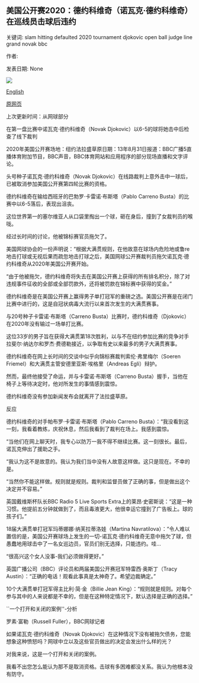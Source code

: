 ## 美国公开赛2020：德约科维奇（诺瓦克·德约科维奇）在巡线员击球后违约

关键词: slam hitting defaulted 2020 tournament djokovic open ball judge line grand novak bbc

作者: 

发表日期: None

![](https://ichef.bbci.co.uk/live-experience/cps/624/cpsprodpb/17990/production/_114265669_gettyimages-1271007178.jpg)

[English](US%20Open%202020%3A%20Novak%20Djokovic%20defaulted%20after%20hitting%20ball%20at%20line%20judge.md)

[原网页](https://www.bbc.com/sport/tennis/54051920)

上次更新时间：从网球部分

在第一盘比赛中诺瓦克·德约科维奇（Novak Djokovic）以6-5的球将她击中后检查了线下裁判

2020年美国公开赛场地：纽约法拉盛草原日期：13年8月31日报道：BBC广播5直播体育附加节目，BBC声音，BBC体育网站和应用程序的部分现场直播和文字评论。

头号种子诺瓦克·德约科维奇（Novak Djokovic）在线路裁判上意外击中一球后，已被取消参加美国公开赛第四轮比赛的资格。

德约科维奇在输给西班牙的巴勃罗·卡雷诺·布斯塔（Pablo Carreno Busta）的比赛中以6-5落后，表现出沮丧。

这位世界第一的塞尔维亚人从口袋里掏出一个球，砸在身后，撞到了女裁判员的喉咙。

经过长时间的讨论，他被锦标赛官员拖欠了。

美国网球协会的一份声明说：“根据大满贯规则，在他故意在球场内危险地或鲁re地击打球或无视后果而疏忽地击打球之后，美国网球公开赛裁判员拖欠诺瓦克·德约科维奇从2020年美国公开赛开始。

“由于他被拖欠，德约科维奇将失去在美国公开赛上获得的所有排名积分，除了对违规事件征收的全部或全部罚款外，还将被罚款在锦标赛中获得的奖金。”

德约科维奇是在美国公开赛上赢得男子单打冠军的重磅之选。美国公开赛是在闭门比赛中进行的，这是自冠状病毒大流行以来首次发生的大满贯赛事。

与20号种子卡雷诺·布斯塔（Carreno Busta）比赛时，德约科维奇（Djokovic）在2020年没有输过一场单打比赛。

这位33岁的男子旨在获得大满贯第18次胜利，以与不在纽约参加比赛的竞争对手拉斐尔·纳达尔和罗杰·费德勒接近，以争取有史以来最多的男子大满贯赛事。

德约科维奇在网上长时间的交谈中似乎向锦标赛裁判索伦·弗里梅尔（Soeren Friemel）和大满贯主管安德里亚斯·埃格里（Andreas Egli）辩护。

然而，最终他接受了命运，并与卡雷诺·布斯塔（Carreno Busta）握手，当他在椅子上等待决定时，他对所发生的事情感到震惊。

德约科维奇没有参加新闻发布会就离开了法拉盛草原。

反应

德约科维奇的对手帕布罗·卡雷诺·布斯塔（Pablo Carreno Busta）：“我没看到这一刻，我看着教练，庆祝休息，然后我看到了裁判在场上。我感到震惊。

“当他们在网上聊天时，我专心以防万一我不得不继续比赛。这一刻很长。最后，诺瓦克伸出了援助之手。

“我认为这不是故意的。我认为我们当中没有人故意这样做。这只是现在。不幸的是。

“当然你不能这样做。规则就是规则。裁判和监督员做了正确的事，但是做出这个决定并不容易。”

英国戴维斯杯队长BBC Radio 5 Live Sports Extra上的莱昂·史密斯说：“这是一种习惯。他提前五分钟就做到了，而且毒液更大，他很幸运它撞到了广告板上。球的孩子们。”

18届大满贯单打冠军玛蒂娜娜·纳芙拉蒂洛娃（Martina Navratilova）：“令人难以置信的是，美国公开赛球场上发生的一切-诺瓦克·德约科维奇无意中拖欠了球，但愚蠢地用球击中了一名女巡边员，官员们别无选择，只能违约。哇…

“很高兴这个女人没事-我们必须做得更好。”

英国广播公司（BBC）评论员和两届美国公开赛冠军特雷西·奥斯丁（Tracy Austin）：“正确的电话！观看此事真是太神奇了。希望边裁确定。”

10个大满贯单打冠军得主比利·简·金（Billie Jean King）：“规则就是规则。对每个参与其中的人来说都是不幸的，但是在这种特定情况下，默认选择是正确的选择。”

``一个打开和关闭的案例''-分析

罗素·富勒（Russell Fuller），BBC网球记者

如果诺瓦克·德约科维奇（Novak Djokovic）在这种情况下没有被拖欠债务，您能想象这种愤怒吗？网球中立以及这些官员做出的决定会发出什么样的光？

对我来说，这是一个打开和关闭的案例。

我看不出您怎么能认为那不是取消资格。击球有多困难都没关系。我认为他根本没有防守。